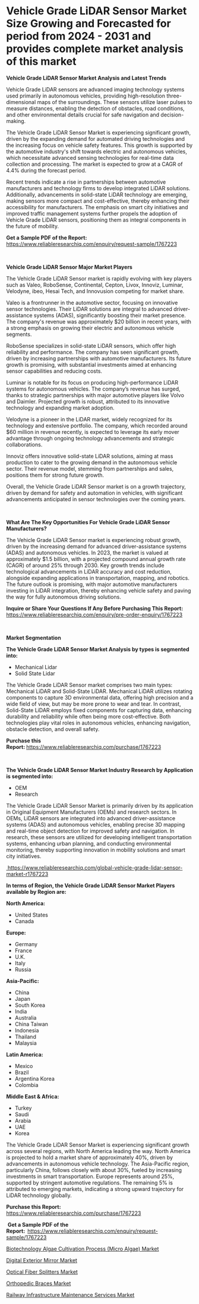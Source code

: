 <p><h1>Vehicle Grade LiDAR Sensor Market Size Growing and Forecasted for period from 2024 - 2031 and provides complete market analysis of this market</h1></p><p><strong>Vehicle Grade LiDAR Sensor Market Analysis and Latest Trends</strong></p>
<p><p>Vehicle Grade LiDAR sensors are advanced imaging technology systems used primarily in autonomous vehicles, providing high-resolution three-dimensional maps of the surroundings. These sensors utilize laser pulses to measure distances, enabling the detection of obstacles, road conditions, and other environmental details crucial for safe navigation and decision-making.</p><p>The Vehicle Grade LiDAR Sensor Market is experiencing significant growth, driven by the expanding demand for automated driving technologies and the increasing focus on vehicle safety features. This growth is supported by the automotive industry's shift towards electric and autonomous vehicles, which necessitate advanced sensing technologies for real-time data collection and processing. The market is expected to grow at a CAGR of 4.4% during the forecast period.</p><p>Recent trends indicate a rise in partnerships between automotive manufacturers and technology firms to develop integrated LiDAR solutions. Additionally, advancements in solid-state LiDAR technology are emerging, making sensors more compact and cost-effective, thereby enhancing their accessibility for manufacturers. The emphasis on smart city initiatives and improved traffic management systems further propels the adoption of Vehicle Grade LiDAR sensors, positioning them as integral components in the future of mobility.</p></p>
<p><strong>Get a Sample PDF of the Report:&nbsp;</strong> <a href="https://www.reliableresearchiq.com/enquiry/request-sample/1767223?utm_campaign=120&utm_medium=2&utm_source=Github&utm_content=ia&utm_term=03112024&utm_id=vehicle-grade-lidar-sensor">https://www.reliableresearchiq.com/enquiry/request-sample/1767223</a></p>
<p>&nbsp;</p>
<p><strong>Vehicle Grade LiDAR Sensor Major Market Players</strong></p>
<p><p>The Vehicle Grade LiDAR Sensor market is rapidly evolving with key players such as Valeo, RoboSense, Continental, Cepton, Livox, Innoviz, Luminar, Velodyne, ibeo, Hesai Tech, and Innovusion competing for market share.</p><p>Valeo is a frontrunner in the automotive sector, focusing on innovative sensor technologies. Their LiDAR solutions are integral to advanced driver-assistance systems (ADAS), significantly boosting their market presence. The company's revenue was approximately $20 billion in recent years, with a strong emphasis on growing their electric and autonomous vehicle segments.</p><p>RoboSense specializes in solid-state LiDAR sensors, which offer high reliability and performance. The company has seen significant growth, driven by increasing partnerships with automotive manufacturers. Its future growth is promising, with substantial investments aimed at enhancing sensor capabilities and reducing costs.</p><p>Luminar is notable for its focus on producing high-performance LiDAR systems for autonomous vehicles. The company’s revenue has surged, thanks to strategic partnerships with major automotive players like Volvo and Daimler. Projected growth is robust, attributed to its innovative technology and expanding market adoption.</p><p>Velodyne is a pioneer in the LiDAR market, widely recognized for its technology and extensive portfolio. The company, which recorded around $60 million in revenue recently, is expected to leverage its early mover advantage through ongoing technology advancements and strategic collaborations.</p><p>Innoviz offers innovative solid-state LiDAR solutions, aiming at mass production to cater to the growing demand in the autonomous vehicle sector. Their revenue model, stemming from partnerships and sales, positions them for strong future growth.</p><p>Overall, the Vehicle Grade LiDAR Sensor market is on a growth trajectory, driven by demand for safety and automation in vehicles, with significant advancements anticipated in sensor technologies over the coming years.</p></p>
<p>&nbsp;</p>
<p><strong>What Are The Key Opportunities For Vehicle Grade LiDAR Sensor Manufacturers?</strong></p>
<p><p>The Vehicle Grade LiDAR Sensor market is experiencing robust growth, driven by the increasing demand for advanced driver-assistance systems (ADAS) and autonomous vehicles. In 2023, the market is valued at approximately $1.5 billion, with a projected compound annual growth rate (CAGR) of around 25% through 2030. Key growth trends include technological advancements in LiDAR accuracy and cost reduction, alongside expanding applications in transportation, mapping, and robotics. The future outlook is promising, with major automotive manufacturers investing in LiDAR integration, thereby enhancing vehicle safety and paving the way for fully autonomous driving solutions.</p></p>
<p><strong>Inquire or Share Your Questions If Any Before Purchasing This Report:</strong> <a href="https://www.reliableresearchiq.com/enquiry/pre-order-enquiry/1767223?utm_campaign=120&utm_medium=2&utm_source=Github&utm_content=ia&utm_term=03112024&utm_id=vehicle-grade-lidar-sensor">https://www.reliableresearchiq.com/enquiry/pre-order-enquiry/1767223</a></p>
<p>&nbsp;</p>
<p><strong>Market Segmentation</strong></p>
<p><strong>The Vehicle Grade LiDAR Sensor Market Analysis by types is segmented into:</strong></p>
<p><ul><li>Mechanical Lidar</li><li>Solid State Lidar</li></ul></p>
<p><p>The Vehicle Grade LiDAR Sensor market comprises two main types: Mechanical LiDAR and Solid-State LiDAR. Mechanical LiDAR utilizes rotating components to capture 3D environmental data, offering high precision and a wide field of view, but may be more prone to wear and tear. In contrast, Solid-State LiDAR employs fixed components for capturing data, enhancing durability and reliability while often being more cost-effective. Both technologies play vital roles in autonomous vehicles, enhancing navigation, obstacle detection, and overall safety.</p></p>
<p><strong>Purchase this Report:&nbsp;</strong><a href="https://www.reliableresearchiq.com/purchase/1767223?utm_campaign=120&utm_medium=2&utm_source=Github&utm_content=ia&utm_term=03112024&utm_id=vehicle-grade-lidar-sensor">https://www.reliableresearchiq.com/purchase/1767223</a></p>
<p>&nbsp;</p>
<p><strong>The Vehicle Grade LiDAR Sensor Market Industry Research by Application is segmented into:</strong></p>
<p><ul><li>OEM</li><li>Research</li></ul></p>
<p><p>The Vehicle Grade LiDAR Sensor Market is primarily driven by its application in Original Equipment Manufacturers (OEMs) and research sectors. In OEMs, LiDAR sensors are integrated into advanced driver-assistance systems (ADAS) and autonomous vehicles, enabling precise 3D mapping and real-time object detection for improved safety and navigation. In research, these sensors are utilized for developing intelligent transportation systems, enhancing urban planning, and conducting environmental monitoring, thereby supporting innovation in mobility solutions and smart city initiatives.</p></p>
<p><a href="https://www.reliableresearchiq.com/global-vehicle-grade-lidar-sensor-market-r1767223?utm_campaign=120&utm_medium=2&utm_source=Github&utm_content=ia&utm_term=03112024&utm_id=vehicle-grade-lidar-sensor">&nbsp;https://www.reliableresearchiq.com/global-vehicle-grade-lidar-sensor-market-r1767223</a></p>
<p><strong>In terms of Region, the Vehicle Grade LiDAR Sensor Market Players available by Region are:</strong></p>
<p>
    <p> <strong> North America: </strong>
        <ul>
            <li>United States</li>
            <li>Canada</li>
        </ul>
        </p> 
    <p> <strong> Europe: </strong>
        <ul>
            <li>Germany</li>
            <li>France</li>
            <li>U.K.</li>
            <li>Italy</li>
            <li>Russia</li>
        </ul>
        </p> 
    <p> <strong> Asia-Pacific: </strong>
        <ul>
            <li>China</li>
            <li>Japan</li>
            <li>South Korea</li>
            <li>India</li>
            <li>Australia</li>
            <li>China Taiwan</li>
            <li>Indonesia</li>
            <li>Thailand</li>
            <li>Malaysia</li>
        </ul>
        </p> 
    <p> <strong> Latin America: </strong>
        <ul>
            <li>Mexico</li>
            <li>Brazil</li>
            <li>Argentina Korea</li>
            <li>Colombia</li>
        </ul>
        </p> 
    <p> <strong> Middle East & Africa: </strong>
        <ul>
            <li>Turkey</li>
            <li>Saudi</li>
            <li>Arabia</li>
            <li>UAE</li>
            <li>Korea</li>
        </ul>
    </p>
    </p>
<p><p>The Vehicle Grade LiDAR Sensor Market is experiencing significant growth across several regions, with North America leading the way. North America is projected to hold a market share of approximately 40%, driven by advancements in autonomous vehicle technology. The Asia-Pacific region, particularly China, follows closely with about 30%, fueled by increasing investments in smart transportation. Europe represents around 25%, supported by stringent automotive regulations. The remaining 5% is attributed to emerging markets, indicating a strong upward trajectory for LiDAR technology globally.</p></p>
<p><strong>Purchase this Report: </strong><a href="https://www.reliableresearchiq.com/purchase/1767223?utm_campaign=120&utm_medium=2&utm_source=Github&utm_content=ia&utm_term=03112024&utm_id=vehicle-grade-lidar-sensor">https://www.reliableresearchiq.com/purchase/1767223</a></p>
<p>&nbsp;<strong>Get a Sample PDF of the Report:&nbsp;&nbsp;</strong><a href="https://www.reliableresearchiq.com/enquiry/request-sample/1767223?utm_campaign=120&utm_medium=2&utm_source=Github&utm_content=ia&utm_term=03112024&utm_id=vehicle-grade-lidar-sensor">https://www.reliableresearchiq.com/enquiry/request-sample/1767223</a></p>
<p><strong></strong></p>
<p><p><a href="https://www.linkedin.com/pulse/emerging-trends-biotechnology-algae-cultivation-process-micro-zyc1f?utm_campaign=120&utm_medium=2&utm_source=Github&utm_content=ia&utm_term=03112024&utm_id=vehicle-grade-lidar-sensor">Biotechnology Algae Cultivation Process (Micro Algae) Market</a></p><p><a href="https://github.com/bramarquesw0f/Market-Research-Report-List-1/blob/main/digital-exterior-mirror-market.md?utm_campaign=120&utm_medium=2&utm_source=Github&utm_content=ia&utm_term=03112024&utm_id=vehicle-grade-lidar-sensor">Digital Exterior Mirror Market</a></p><p><a href="https://www.linkedin.com/pulse/global-optical-fiber-splitters-market-size-trends-analysis-vnanf?utm_campaign=120&utm_medium=2&utm_source=Github&utm_content=ia&utm_term=03112024&utm_id=vehicle-grade-lidar-sensor">Optical Fiber Splitters Market</a></p><p><a href="https://issuu.com/reportprime-2/docs/orthopedic-braces-market-size-2030._dcc2af3ad30b59?utm_campaign=120&utm_medium=2&utm_source=Github&utm_content=ia&utm_term=03112024&utm_id=vehicle-grade-lidar-sensor">Orthopedic Braces Market</a></p><p><a href="https://github.com/birroctaymonyj/Market-Research-Report-List-1/blob/main/railway-infrastructure-maintenance-services-market.md?utm_campaign=120&utm_medium=2&utm_source=Github&utm_content=ia&utm_term=03112024&utm_id=vehicle-grade-lidar-sensor">Railway Infrastructure Maintenance Services Market</a></p></p>